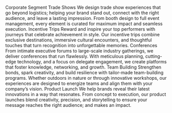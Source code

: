 Corporate Segment
Trade Shows
We design trade show experiences that go beyond logistics; helping your brand stand out, connect with the right audience, and leave a lasting impression. From booth design to full event management, every element is curated for maximum impact and seamless execution.
Incentive Trips
Reward and inspire your top performers with journeys that celebrate achievement in style. Our incentive trips combine exclusive destinations, immersive cultural encounters, and thoughtful touches that turn recognition into unforgettable memories.
Conferences
From intimate executive forums to large-scale industry gatherings, we deliver conferences that run flawlessly. With meticulous planning, cutting-edge technology, and a focus on delegate engagement, we create platforms that foster knowledge, networking, and growth.
Team Building
Strengthen bonds, spark creativity, and build resilience with tailor-made team-building programs. Whether outdoors in nature or through innovative workshops, our experiences are designed to energize teams and align them with your company’s vision.
Product Launch
We help brands reveal their latest innovations in a way that resonates. From concept to execution, our product launches blend creativity, precision, and storytelling to ensure your message reaches the right audience; and makes an impact.
